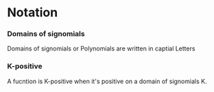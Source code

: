 # Notation 


### Domains of signomials
Domains of signomials or Polynomials are written in captial Letters

### K-positive

A fucntion is K-positive when it's positive on a domain of signomials K.